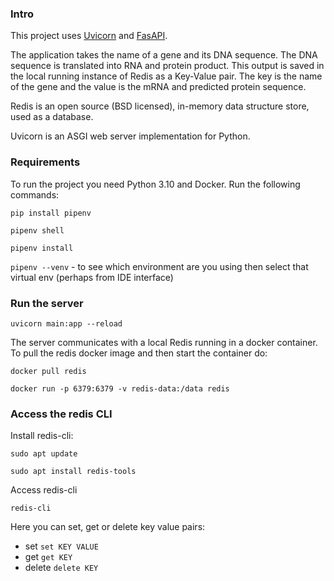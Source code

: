 ### Intro

This project uses [Uvicorn](https://www.uvicorn.org/) and [FasAPI](https://fastapi.tiangolo.com/).

The application takes the name of a gene and its DNA sequence. The DNA sequence is translated into RNA
and protein product. This output is saved in the local running instance of Redis as a Key-Value pair. 
The key is the name of the gene and the value is the mRNA and predicted protein sequence.

Redis is an open source (BSD licensed), in-memory data structure store, used as a database.

Uvicorn is an ASGI web server implementation for Python.

### Requirements
To run the project you need Python 3.10 and Docker.
Run the following commands:

`pip install pipenv`

`pipenv shell`

`pipenv install`

`pipenv --venv` - to see which environment are you using then select that virtual env (perhaps from IDE interface)

### Run the server

`uvicorn main:app --reload`

The server communicates with a local Redis running in a docker container. To pull the redis docker image and then start the container do:

`docker pull redis`

`docker run -p 6379:6379 -v redis-data:/data redis`

### Access the redis CLI 
Install redis-cli:

`sudo apt update`

`sudo apt install redis-tools`

Access redis-cli

`redis-cli`

Here you can set, get or delete key value pairs:
- set `set KEY VALUE`
- get `get KEY`
- delete `delete KEY`
